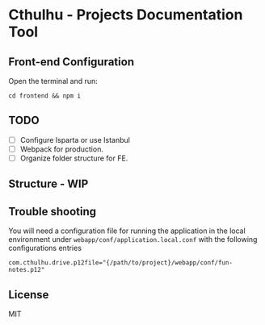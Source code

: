 # Cthulhu - Projects Documentation Tool

## Front-end Configuration

Open the terminal and run:

```
cd frontend && npm i
```

## TODO

- [ ] Configure Isparta or use Istanbul
- [ ] Webpack for production.
- [ ] Organize folder structure for FE.

## Structure - WIP

## Trouble shooting

You will need a configuration file for running the application in the local environment under `webapp/conf/application.local.conf` with the following configurations entries

```
com.cthulhu.drive.p12file="{/path/to/project}/webapp/conf/fun-notes.p12"
```

## License

MIT
